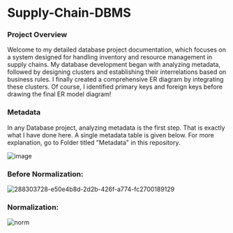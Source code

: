 # Supply-Chain-DBMS

### Project Overview

Welcome to my detailed database project documentation, which focuses on a system designed for handling inventory and resource management in supply chains. My database development began with analyzing metadata, followed by designing clusters and establishing their interrelations based on business rules. I finally created a comprehensive ER diagram by integrating these clusters. Of course, I identified primary keys and foreign keys before drawing the final ER model diagram!

### Metadata

In any Database project, analyzing metadata is the first step. That is exactly what I have done here. A single metadata table is given below. For more explanation, go to Folder titled "Metadata" in this repository.


![image](https://github.com/shaunthom/Supply-Chain-DBMS/assets/134566032/b1ba3266-5e14-4b9e-84c0-38af28d19e78)



### Before Normalization:

![288303728-e50e4b8d-2d2b-426f-a774-fc2700189129](https://github.com/shaunthom/Supply-Chain-DBMS/assets/134566032/1d203412-505e-460b-b093-abf87b101712)




### Normalization:


![norm](https://github.com/shaunthom/Supply-Chain-DBMS/assets/134566032/b3109284-7011-4683-ad7e-5d05c0c994d3)
